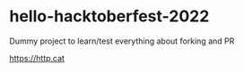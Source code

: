 # hello-hacktoberfest-2022
Dummy project to learn/test everything about forking and PR

https://http.cat
